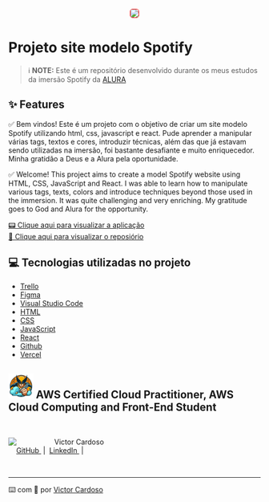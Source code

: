 <p align="center">
<img 
    src="src/assets/img/img-spotify-imersão-frontend.png"
    width="800"
    style="border: 1px solid red; border-radius:5px"
/>
</p>

# Projeto site modelo Spotify

 > ℹ️ **NOTE:** Este é um repositório desenvolvido durante os meus estudos da imersão Spotify da [ALURA](https://www.alura.com.br/)

## ✨ Features
✅ Bem vindos! Este é um projeto com o objetivo de criar um site modelo Spotify utilizando html, css, javascript e react. Pude aprender a manipular várias tags, textos e cores, introduzir técnicas, além das que já estavam sendo utilizadas na imersão, foi bastante desafiante e muito enriquecedor. Minha gratidão a Deus e a Alura pela oportunidade.

✅ Welcome! This project aims to create a model Spotify website using HTML, CSS, JavaScript and React. I was able to learn how to manipulate various tags, texts, colors and introduce techniques beyond those used in the immersion. It was quite challenging and very enriching. My gratitude goes to God and Alura for the opportunity.

<a href="https://project-spotify-imersao-alura.vercel.app/" title="View Project now"> 📟 Clique aqui para visualizar a aplicação</a><br/>
<a href="https://github.com/VictorSamuraiWol/project-spotify-imersao-alura" title="View Repository now"> 📜 Clique aqui para visualizar o reposiório</a>

## 💻 Tecnologias utilizadas no projeto

- [Trello](https://trello.com/) 
- [Figma](https://www.figma.com/)
- [Visual Studio Code](https://code.visualstudio.com/)
- [HTML](https://html.com/) 
- [CSS](https://www.w3.org/Style/CSS/Overview.en.html)
- [JavaScript](https://www.javascript.com/)
- [React](https://react.dev/)
- [Github](https://github.com/)
- [Vercel](https://vercel.com/)

## <img src="src/assets/img/icone-wolverine-sem-fundo.png" width="50" /> AWS Certified Cloud Practitioner, AWS Cloud Computing and Front-End Student 
<br>
<p>
    <img 
      align=left 
      margin=10 
      width=80 
      src="https://github.com/VictorSamuraiWol.png"
    />
    <p>&nbsp&nbsp&nbspVictor Cardoso<br>
    &nbsp&nbsp&nbsp
    <a 
        href="https://github.com/VictorSamuraiWol">
        GitHub
    </a>
    &nbsp;|&nbsp;
    <a 
        href="https://www.linkedin.com/in/victor-cardoso-cloud-front/">
        LinkedIn
    </a>
    &nbsp;|&nbsp;
    </p>
</p>
<br/>

---

⌨️ com 💚 por [Victor Cardoso](https://github.com/VictorSamuraiWol)
